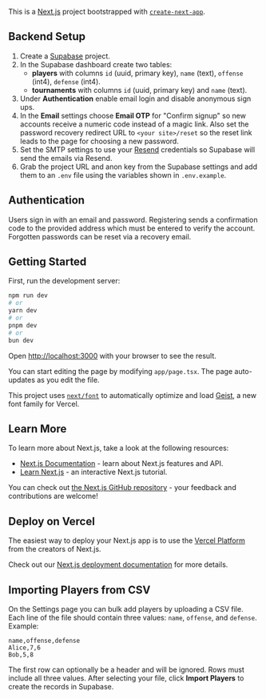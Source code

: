 This is a [Next.js](https://nextjs.org) project bootstrapped with [`create-next-app`](https://nextjs.org/docs/app/api-reference/cli/create-next-app).

## Backend Setup

1. Create a [Supabase](https://supabase.com) project.
2. In the Supabase dashboard create two tables:
   - **players** with columns `id` (uuid, primary key), `name` (text), `offense` (int4), `defense` (int4).
   - **tournaments** with columns `id` (uuid, primary key) and `name` (text).
3. Under **Authentication** enable email login and disable anonymous sign ups.
4. In the **Email** settings choose **Email OTP** for "Confirm signup" so new accounts receive a numeric code instead of a magic link. Also set the password recovery redirect URL to `<your site>/reset` so the reset link leads to the page for choosing a new password.
5. Set the SMTP settings to use your [Resend](https://resend.com) credentials so Supabase will send the emails via Resend.
6. Grab the project URL and anon key from the Supabase settings and add them to an `.env` file using the variables shown in `.env.example`.

## Authentication

Users sign in with an email and password. Registering sends a confirmation code
to the provided address which must be entered to verify the account. Forgotten
passwords can be reset via a recovery email.

## Getting Started

First, run the development server:

```bash
npm run dev
# or
yarn dev
# or
pnpm dev
# or
bun dev
```

Open [http://localhost:3000](http://localhost:3000) with your browser to see the result.

You can start editing the page by modifying `app/page.tsx`. The page auto-updates as you edit the file.

This project uses [`next/font`](https://nextjs.org/docs/app/building-your-application/optimizing/fonts) to automatically optimize and load [Geist](https://vercel.com/font), a new font family for Vercel.

## Learn More

To learn more about Next.js, take a look at the following resources:

- [Next.js Documentation](https://nextjs.org/docs) - learn about Next.js features and API.
- [Learn Next.js](https://nextjs.org/learn) - an interactive Next.js tutorial.

You can check out [the Next.js GitHub repository](https://github.com/vercel/next.js) - your feedback and contributions are welcome!

## Deploy on Vercel

The easiest way to deploy your Next.js app is to use the [Vercel Platform](https://vercel.com/new?utm_medium=default-template&filter=next.js&utm_source=create-next-app&utm_campaign=create-next-app-readme) from the creators of Next.js.

Check out our [Next.js deployment documentation](https://nextjs.org/docs/app/building-your-application/deploying) for more details.

## Importing Players from CSV

On the Settings page you can bulk add players by uploading a CSV file. Each line
of the file should contain three values: `name`, `offense`, and `defense`.
Example:

```
name,offense,defense
Alice,7,6
Bob,5,8
```

The first row can optionally be a header and will be ignored. Rows must include
all three values. After selecting your file, click **Import Players** to create
the records in Supabase.
